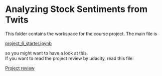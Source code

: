 # Analyzing Stock Sentiments from Twits

This folder contains the workspace for the course project. The main file is 

[project_6_starter.ipynb](https://github.com/jegali/AI_for_Trading/blob/main/Analyzing_Stock_sentiment_from_Twits/project_1_starter.ipynb)

so you might want to have a look at this. <br/>
If you want to read the project review by udacity, read this file:

[Project review](https://github.com/jegali/AI_for_Trading/blob/main/Analyzing_Stock_sentiment_from_Twits/project_review.md)
